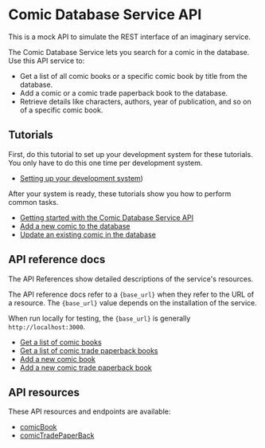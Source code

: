 # Comic Database Service API

This is a mock API to simulate the REST interface of an imaginary service.

The Comic Database Service lets you search for a comic in the database. Use this API service to:
- Get a list of all comic books or a specific comic book by title from the database.
- Add a comic or a comic trade paperback book to the database.
- Retrieve details like characters, authors, year of publication, and so on of a specific comic book. 

## Tutorials

First, do this tutorial to set up your development system for these tutorials. You only have to do this one time per development system.

* [Setting up your development system](https://github.com/KusumaKrish15/Comic-Database-Service/blob/main/docs/tutorials/dev-env.md))

After your system is ready, these tutorials show you how to perform common tasks.
- [Getting started with the Comic Database Service API](https://github.com/KusumaKrish15/Comic-Database-Service/blob/main/docs/tutorials/Getting_started.md)
- [Add a new comic to the database](https://github.com/KusumaKrish15/Comic-Database-Service/blob/main/docs/tutorials/Add_a_new_comic.md)
- [Update an existing comic in the database](https://github.com/KusumaKrish15/Comic-Database-Service/blob/main/docs/tutorials/Update_a_comic.md)

## API reference docs

The API References show detailed descriptions of the service's resources.

The API reference docs refer to a `{base_url}` when they
refer to the URL of a resource. The `{base_url}` value depends
on the installation of the service.

When run locally for testing, the `{base_url}` is
generally `http://localhost:3000`.

- [Get a list of comic books](https://github.com/KusumaKrish15/Comic-Database-Service/blob/main/docs/api/Get-comics.md)
- [Get a list of comic trade paperback books](https://github.com/KusumaKrish15/Comic-Database-Service/blob/main/docs/api/Get-comics-paperback.md)
- [Add a new comic book](https://github.com/KusumaKrish15/Comic-Database-Service/blob/main/docs/api/Post-comic.md)
- [Add a new comic trade paperback book](https://github.com/KusumaKrish15/Comic-Database-Service/blob/main/docs/api/Post-comic-paperback.md)

## API resources

These API resources and endpoints are available:
- [comicBook](https://github.com/KusumaKrish15/Comic-Database-Service/blob/main/docs/api/comicBook.md)
- [comicTradePaperBack](https://github.com/KusumaKrish15/Comic-Database-Service/blob/main/docs/api/comicTradePaperBack.md)
